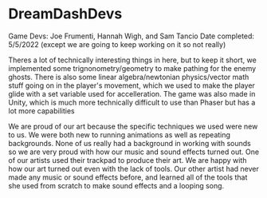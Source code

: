 # DreamDashDevs

Game Devs: Joe Frumenti, Hannah Wigh, and Sam Tancio 
Date completed: 5/5/2022 (except we are going to keep working on it so not really)

Theres a lot of technically interesting things in here, but to keep it short, we implemented some trignonometry/geometry 
to make pathing for the enemy ghosts. There is also some linear algebra/newtonian physics/vector math stuff going on in 
the player's movement, which we used to make the player glide with a set variable used for accelleration. The game was also
made in Unity, which is much more technically difficult to use than Phaser but has a lot more capabilities

We are proud of our art because the specific techniques we used were new to us. We were both new to running 
animations as well as repeating backgrounds. None of us really had a background in working with sounds so we are 
very proud with how our music and sound effects turned out. One of our artists used their trackpad to produce their 
art. We are happy with how our art turned out even with the lack of tools. Our other artist had never made any music or sound effects before,
and learned all of the tools that she used from scratch to make sound effects and a looping song.
